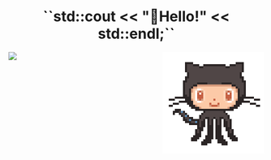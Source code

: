 <h1 align="center">``std::cout << "👋Hello!" << std::endl;`` </h1> 

<!--![ImQQiaoO's GitHub stats](https://github-readme-stats.vercel.app/api?username=ImQQiaoO&include_all_commits=true,&count_private=true,&hide=stars,&theme=swift)-->
<img align="left" src="https://github-readme-stats.vercel.app/api?username=ImQQiaoO&include_all_commits=true,&count_private=true,&hide=stars,&theme=swift" />

<img align="right" src="./images/github_doll.gif" />


<!--
**ImQQiaoO/ImQQiaoO** is a ✨ _special_ ✨ repository because its `README.md` (this file) appears on your GitHub profile.

Here are some ideas to get you started:

- 🔭 I’m currently working on ...
- 🌱 I’m currently learning ...
- 👯 I’m looking to collaborate on ...
- 🤔 I’m looking for help with ...
- 💬 Ask me about ...
- 📫 How to reach me: ...
- 😄 Pronouns: ...
- ⚡ Fun fact: ...
-->
